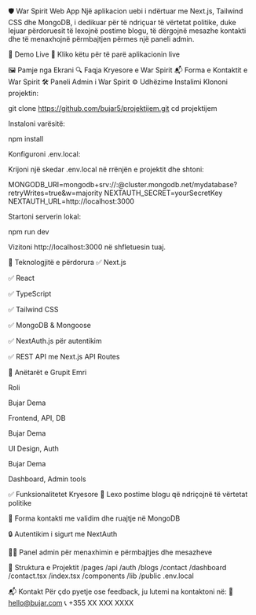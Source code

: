 🛡️ War Spirit Web App
Një aplikacion uebi i ndërtuar me Next.js, Tailwind CSS dhe MongoDB, i dedikuar për të ndriçuar të vërtetat politike, duke lejuar përdoruesit të lexojnë postime blogu, të dërgojnë mesazhe kontakti dhe të menaxhojnë përmbajtjen përmes një paneli admin.

🚀 Demo Live
🔗 Kliko këtu për të parë aplikacionin live

🖼️ Pamje nga Ekrani
🔍 Faqja Kryesore e War Spirit
📬 Forma e Kontaktit e War Spirit
🛠️ Paneli Admin i War Spirit
⚙️ Udhëzime Instalimi
Klononi projektin:

git clone https://github.com/bujar5/projektijem.git
cd projektijem

Instaloni varësitë:

npm install

Konfiguroni .env.local:

Krijoni një skedar .env.local në rrënjën e projektit dhe shtoni:

MONGODB_URI=mongodb+srv://<user>:<password>@cluster.mongodb.net/mydatabase?retryWrites=true&w=majority
NEXTAUTH_SECRET=yourSecretKey
NEXTAUTH_URL=http://localhost:3000

Startoni serverin lokal:

npm run dev

Vizitoni http://localhost:3000 në shfletuesin tuaj.

🧩 Teknologjitë e përdorura
✅ Next.js

✅ React

✅ TypeScript

✅ Tailwind CSS

✅ MongoDB & Mongoose

✅ NextAuth.js për autentikim

✅ REST API me Next.js API Routes

👥 Anëtarët e Grupit
Emri

Roli

Bujar Dema

Frontend, API, DB

Bujar Dema

UI Design, Auth

Bujar Dema

Dashboard, Admin tools

✅ Funksionalitetet Kryesore
📄 Lexo postime blogu që ndriçojnë të vërtetat politike

📨 Forma kontakti me validim dhe ruajtje në MongoDB

🔒 Autentikim i sigurt me NextAuth

🧑‍💼 Panel admin për menaxhimin e përmbajtjes dhe mesazheve

📂 Struktura e Projektit
/pages
  /api
    /auth
    /blogs
    /contact
  /dashboard
  /contact.tsx
  /index.tsx
/components
/lib
/public
.env.local

📬 Kontakt
Për çdo pyetje ose feedback, ju lutemi na kontaktoni në:
📧 hello@bujar.com
📞 +355 XX XXX XXXX
